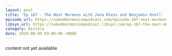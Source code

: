 ```yaml
---
layout: post
title: 'Ep 167 - The Next Mormons with Jana Riess and Benjamin Knoll'
episode_url: https://nakedmormonismpodcast.com/episode-167-next-mormons-jana-riess-benjamin-knoll/
libsyn_url: https://nakedmormonismpodcast.libsyn.com/ep-167-the-next-mormons-with-jana-riess-and-benjamin-knoll
category: History
date: 2019-08-09 03:00:00 +0000
---
```


content not yet available
